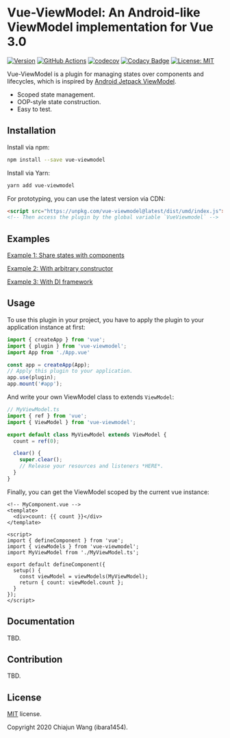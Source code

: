 # Vue-ViewModel: An Android-like ViewModel implementation for Vue 3.0

[![Version](https://img.shields.io/npm/v/vue-viewmodel)](https://www.npmjs.com/package/vue-viewmodel)
[![GitHub Actions](https://github.com/ibara1454/vue-viewmodel/workflows/build/badge.svg)](https://github.com/ibara1454/vue-viewmodel/actions?query=workflow%3Abuild)
[![codecov](https://codecov.io/gh/ibara1454/vue-viewmodel/branch/master/graph/badge.svg)](https://codecov.io/gh/ibara1454/vue-viewmodel)
[![Codacy Badge](https://app.codacy.com/project/badge/Grade/77bac24504cc4fe9a6d638251c0d912a)](https://www.codacy.com/gh/ibara1454/vue-viewmodel/dashboard?utm_source=github.com&amp;utm_medium=referral&amp;utm_content=ibara1454/vue-viewmodel&amp;utm_campaign=Badge_Grade)
[![License: MIT](https://img.shields.io/badge/License-MIT-blue.svg)](https://opensource.org/licenses/MIT)

Vue-ViewModel is a plugin for managing states over components and lifecycles, which is inspired by [Android Jetpack ViewModel](https://developer.android.com/topic/libraries/architecture/viewmodel).

- Scoped state management.
- OOP-style state construction.
- Easy to test.

## Installation

Install via npm:

```bash
npm install --save vue-viewmodel
```

Install via Yarn:

```bash
yarn add vue-viewmodel
```

For prototyping, you can use the latest version via CDN:

```html
<script src="https://unpkg.com/vue-viewmodel@latest/dist/umd/index.js"></script>
<!-- Then access the plugin by the global variable `VueViewmodel` -->
```

## Examples

[Example 1: Share states with components](https://codesandbox.io/s/vue-viewmodel-example-1-0um2e)

[Example 2: With arbitrary constructor](https://codesandbox.io/s/vue-viewmodel-example-2-wsfh0)

[Example 3: With DI framework](https://codesandbox.io/s/vue-viewmodel-example-3-tnsng)

## Usage

To use this plugin in your project, you have to apply the plugin to your application instance at first:

```typescript
import { createApp } from 'vue';
import { plugin } from 'vue-viewmodel';
import App from './App.vue'

const app = createApp(App);
// Apply this plugin to your application.
app.use(plugin);
app.mount('#app');
```

And write your own ViewModel class to extends `ViewModel`:

```typescript
// MyViewModel.ts
import { ref } from 'vue';
import { ViewModel } from 'vue-viewmodel';

export default class MyViewModel extends ViewModel {
  count = ref(0);

  clear() {
    super.clear();
    // Release your resources and listeners *HERE*.
  }
}
```

Finally, you can get the ViewModel scoped by the current vue instance:

```vue
<!-- MyComponent.vue -->
<template>
  <div>count: {{ count }}</div>
</template>

<script>
import { defineComponent } from 'vue';
import { viewModels } from 'vue-viewmodel';
import MyViewModel from './MyViewModel.ts';

export default defineComponent({
  setup() {
    const viewModel = viewModels(MyViewModel);
    return { count: viewModel.count };
  }
});
</script>
```

## Documentation

TBD.

## Contribution

TBD.

## License

[MIT](./LICENSE) license.

Copyright 2020 Chiajun Wang (ibara1454).
